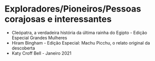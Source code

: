 # Exploradores/Pioneiros/Pessoas corajosas e interessantes

* Cleópatra, a verdadeira história da última rainha do Egipto - Edição Especial Grandes Mulheres
* Hiram Bingham - Edição Especial: Machu Picchu, o relato original da descoberta
* Katy Croff Bell - Janeiro 2021